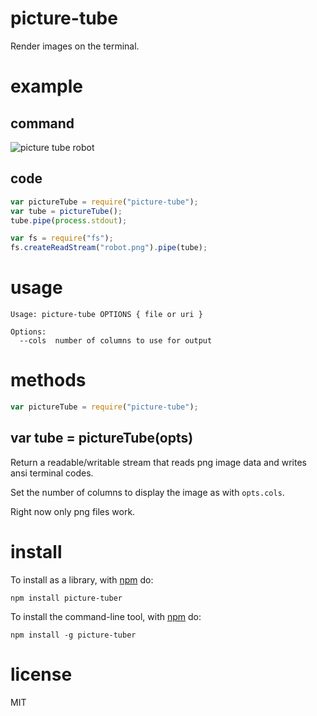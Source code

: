 # picture-tube

Render images on the terminal.

# example

## command

![picture tube robot](http://substack.net/images/screenshots/picture_tube_robot_avatar.png)

## code

```js
var pictureTube = require("picture-tube");
var tube = pictureTube();
tube.pipe(process.stdout);

var fs = require("fs");
fs.createReadStream("robot.png").pipe(tube);
```

# usage

```
Usage: picture-tube OPTIONS { file or uri }

Options:
  --cols  number of columns to use for output
```

# methods

```js
var pictureTube = require("picture-tube");
```

## var tube = pictureTube(opts)

Return a readable/writable stream that reads png image data and writes ansi
terminal codes.

Set the number of columns to display the image as with `opts.cols`.

Right now only png files work.

# install

To install as a library, with [npm](http://npmjs.org) do:

```
npm install picture-tuber
```

To install the command-line tool, with [npm](http://npmjs.org) do:

```
npm install -g picture-tuber
```

# license

MIT
